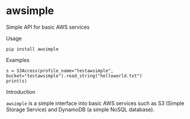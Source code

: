 # awsimple

Simple API for basic AWS services

Usage

    pip install awsimple

Examples

    s = S3Access(profile_name="testawsimple", bucket="testawsimple").read_string("helloworld.txt")
    print(s)

Introduction

`awsimple` is a simple interface into basic AWS services such as S3 (Simple Storage Service) and
DynamoDB (a simple NoSQL database).
